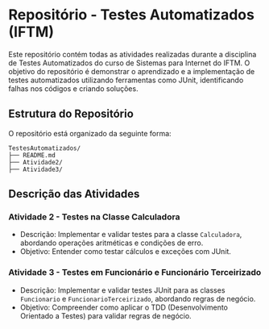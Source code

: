 # Repositório - Testes Automatizados (IFTM)

Este repositório contém todas as atividades realizadas durante a disciplina de Testes Automatizados do curso de Sistemas para Internet do IFTM. O objetivo do repositório é demonstrar o aprendizado e a implementação de testes automatizados utilizando ferramentas como JUnit, identificando falhas nos códigos e criando soluções.

## Estrutura do Repositório

O repositório está organizado da seguinte forma:

    TestesAutomatizados/
    ├── README.md
    ├── Atividade2/
    ├── Atividade3/

## Descrição das Atividades

### Atividade 2 - Testes na Classe Calculadora

- Descrição: Implementar e validar testes para a classe `Calculadora`, abordando operações aritméticas e condições de erro.
- Objetivo: Entender como testar cálculos e exceções com JUnit.

### Atividade 3 - Testes em Funcionário e Funcionário Terceirizado

- Descrição: Implementar e validar testes JUnit para as classes `Funcionario` e `FuncionarioTerceirizado`, abordando regras de negócio.
- Objetivo: Compreender como aplicar o TDD (Desenvolvimento Orientado a Testes) para validar regras de negócio.

